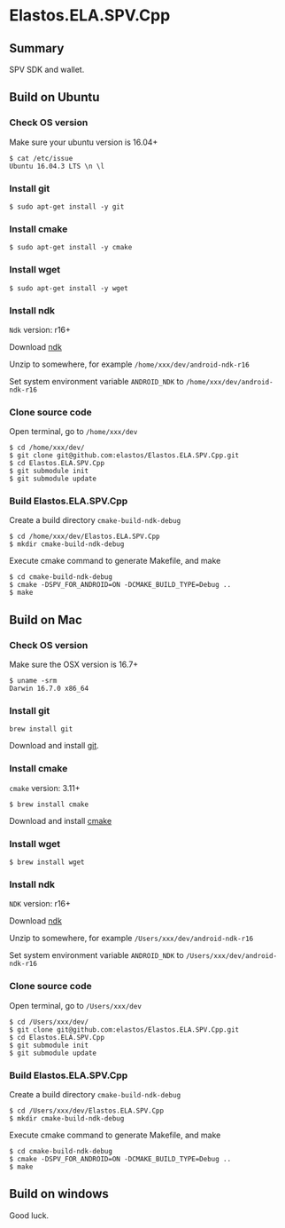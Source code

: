 # Elastos.ELA.SPV.Cpp

## Summary
SPV SDK and wallet.

## Build on Ubuntu
### Check OS version
Make sure your ubuntu version is 16.04+
```shell
$ cat /etc/issue
Ubuntu 16.04.3 LTS \n \l
```

### Install git
```shell
$ sudo apt-get install -y git
```

### Install cmake
```shell
$ sudo apt-get install -y cmake
```

### Install wget
```
$ sudo apt-get install -y wget
```

### Install ndk
`Ndk` version: r16+

Download [ndk](https://developer.android.com/ndk/downloads/)

Unzip to somewhere, for example `/home/xxx/dev/android-ndk-r16`

Set system environment variable `ANDROID_NDK` to `/home/xxx/dev/android-ndk-r16`

### Clone source code
Open terminal, go to `/home/xxx/dev`
```shell
$ cd /home/xxx/dev/
$ git clone git@github.com:elastos/Elastos.ELA.SPV.Cpp.git
$ cd Elastos.ELA.SPV.Cpp
$ git submodule init
$ git submodule update
```

### Build Elastos.ELA.SPV.Cpp

Create a build directory `cmake-build-ndk-debug`
```shell
$ cd /home/xxx/dev/Elastos.ELA.SPV.Cpp
$ mkdir cmake-build-ndk-debug
```

Execute cmake command to generate Makefile, and make
```shell
$ cd cmake-build-ndk-debug
$ cmake -DSPV_FOR_ANDROID=ON -DCMAKE_BUILD_TYPE=Debug ..
$ make
```


## Build on Mac
### Check OS version
Make sure the OSX version is 16.7+

```shell
$ uname -srm
Darwin 16.7.0 x86_64
```

### Install git
```
brew install git
```
Download and install [git](https://www.git-scm.com/downloads).

### Install cmake
`cmake` version: 3.11+
```
$ brew install cmake
```
Download and install [cmake](https://cmake.org/download/)

### Install wget
```
$ brew install wget
```

### Install ndk
`NDK` version: r16+

Download [ndk](https://developer.android.com/ndk/downloads/)

Unzip to somewhere, for example `/Users/xxx/dev/android-ndk-r16`

Set system environment variable `ANDROID_NDK` to `/Users/xxx/dev/android-ndk-r16`

### Clone source code
Open terminal, go to `/Users/xxx/dev`
```shell
$ cd /Users/xxx/dev/
$ git clone git@github.com:elastos/Elastos.ELA.SPV.Cpp.git
$ cd Elastos.ELA.SPV.Cpp
$ git submodule init
$ git submodule update
```

### Build Elastos.ELA.SPV.Cpp

Create a build directory `cmake-build-ndk-debug`
```shell
$ cd /Users/xxx/dev/Elastos.ELA.SPV.Cpp
$ mkdir cmake-build-ndk-debug
```

Execute cmake command to generate Makefile, and make
```shell
$ cd cmake-build-ndk-debug
$ cmake -DSPV_FOR_ANDROID=ON -DCMAKE_BUILD_TYPE=Debug ..
$ make
```


## Build on windows

Good luck.
